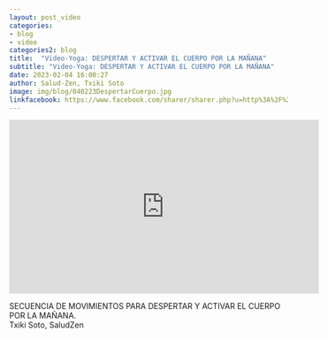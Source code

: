 ```yaml
---
layout: post_video
categories:
- blog
- video
categories2: blog
title:  "Video-Yoga: DESPERTAR Y ACTIVAR EL CUERPO POR LA MAÑANA"
subtitle: "Video-Yoga: DESPERTAR Y ACTIVAR EL CUERPO POR LA MAÑANA"
date: 2023-02-04 16:00:27
author: Salud-Zen, Txiki Soto
image: img/blog/040223DespertarCuerpo.jpg
linkfacebook: https://www.facebook.com/sharer/sharer.php?u=http%3A%2F%2Fwww.salud-zen.com%2Fblog%2F2023%2F02%2F01%2Fvideo-yoga.html&amp;src=sdkpreparse
---   
```

<iframe src="https://www.facebook.com/plugins/video.php?height=314&href=https%3A%2F%2Fwww.facebook.com%2Fsaludzen.estilodevida%2Fvideos%2F1132913947426713%2F&show_text=false&width=560&t=0" width="560" height="314" style="border:none;overflow:hidden" scrolling="no" frameborder="0" allowfullscreen="true" allow="autoplay; clipboard-write; encrypted-media; picture-in-picture; web-share" allowFullScreen="true"></iframe>

SECUENCIA DE MOVIMIENTOS PARA DESPERTAR Y ACTIVAR EL CUERPO POR LA MAÑANA.  
Txiki Soto, SaludZen
